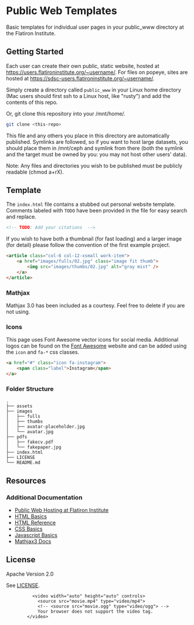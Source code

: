 # Public Web Templates

Basic templates for individual user pages in your public_www directory at the Flatiron Institute.

## Getting Started

Each user can create their own public, static website, hosted at https://users.flatironinstitute.org/~username/. For files on popeye, sites are hosted at https://sdsc-users.flatironinstitute.org/~username/.

Simply create a directory called `public_www` in your Linux home directory (Mac users should first ssh to a Linux host, like "rusty") and add the contents of this repo.

Or, git clone this repository into your /mnt/home/<username>.

```zsh
git clone <this-repo>
```

This file and any others you place in this directory are automatically published. Symlinks are followed, so if you want to host large datasets, you should place them in /mnt/ceph and symlink from there (both the symlink and the target must be owned by you: you may not host other users' data).

Note: Any files and directories you wish to be published must be publicly readable (chmod a+rX).

## Template

The `index.html` file contains a stubbed out personal website template. Comments labeled with `TODO` have been provided in the file for easy search and replace.

```html
<!-- TODO: Add your citations  -->
```

If you wish to have both a thumbnail (for fast loading) and a larger image (for detail) please follow the convention of the first example project.

```html
<article class="col-6 col-12-xsmall work-item">
    <a href="images/fulls/02.jpg" class="image fit thumb">
        <img src="images/thumbs/02.jpg" alt="gray mist" />
    </a>
</article>
```


### Mathjax

Mathjax 3.0 has been included as a courtesy. Feel free to delete if you are not using.


### Icons

This page uses Font Awesome vector icons for social media. Additional logos can be found on the [Font Awesome](https://fontawesome.com/v5.15/icons?d=gallery&p=2&m=free) website and can be added using the `icon` and `fa-*` css classes.

```html
<a href="#" class="icon fa-instagram">
    <span class="label">Instagram</span>
</a>
```


### Folder Structure

    .
    ├── assets
    ├── images
    │   ├── fulls
    │   ├── thumbs
    │   ├── avatar-placeholder.jpg
    │   └── avatar.jpg
    ├── pdfs
    │   ├── fakecv.pdf
    │   └── fakepaper.jpg
    ├── index.html
    ├── LICENSE
    └── README.md


## Resources


### Additional Documentation

- [Public Web Hosting at Flatiron Institute][wiki]
- [HTML Basics][moz-docs]
- [HTML Reference][moz-refs]
- [CSS Basics][css-basics]
- [Javascript Basics][js-basics]
- [Mathjax3 Docs][mathjax]

[wiki]: https://docs.simonsfoundation.org/index.php/PublicWWW
[moz-docs]: https://developer.mozilla.org/en-US/docs/Web/HTML
[moz-refs]: https://developer.mozilla.org/en-US/docs/Web/HTML/Reference
[css-basics]: https://developer.mozilla.org/en-US/docs/Web/CSS
[js-basics]: https://developer.mozilla.org/en-US/docs/Web/JavaScript
[mathjax]: https://docs.mathjax.org/en/latest/index.html


## License

Apache Version 2.0

See [LICENSE](LICENSE).


              <video width="auto" height="auto" controls>
                <source src="movie.mp4" type="video/mp4">
                <!-- <source src="movie.ogg" type="video/ogg"> -->
                Your browser does not support the video tag.
            </video>